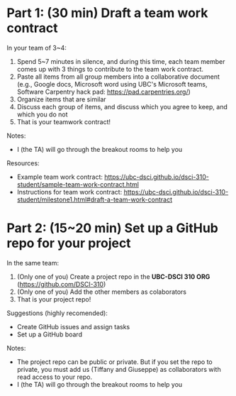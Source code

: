 # Part 1: (30 min) Draft a team work contract

In your team of 3~4:
1. Spend 5~7 minutes in silence, and during this time, each team member comes up with 3 things to contribute to the team work contract.
1. Paste all items from all group members into a collaborative document (e.g., Google docs, Microsoft word using UBC's Microsoft teams, Software Carpentry hack pad: https://pad.carpentries.org/)
1. Organize items that are similar
1. Discuss each group of items, and discuss which you agree to keep, and which you do not
1. That is your teamwork contract!

Notes:
- I (the TA) will go through the breakout rooms to help you

Resources:
- Example team work contract: https://ubc-dsci.github.io/dsci-310-student/sample-team-work-contract.html
- Instructions for team work contract: https://ubc-dsci.github.io/dsci-310-student/milestone1.html#draft-a-team-work-contract

# Part 2: (15~20 min) Set up a GitHub repo for your project

In the same team:
1. (Only one of you) Create a project repo in the **UBC-DSCI 310 ORG** (https://github.com/DSCI-310)
1. (Only one of you) Add the other members as colaborators
1. That is your project repo!

Suggestions (highly recomended):
- Create GitHub issues and assign tasks
- Set up a GitHub board

Notes:
- The project repo can be public or private. But if you set the repo to private, you must add us (Tiffany and Giuseppe) as collaborators with read access to your repo.
- I (the TA) will go through the breakout rooms to help you
